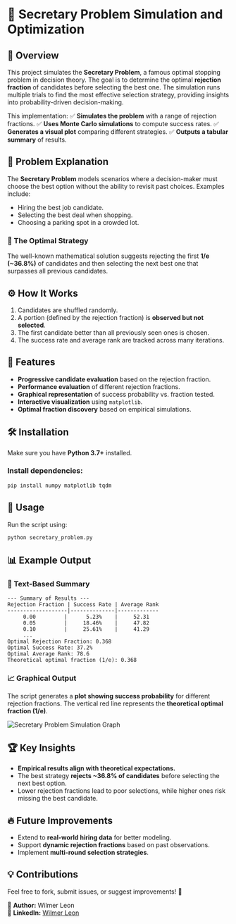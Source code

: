 # 📌 Secretary Problem Simulation and Optimization

## 📝 Overview
This project simulates the **Secretary Problem**, a famous optimal stopping problem in decision theory. The goal is to determine the optimal **rejection fraction** of candidates before selecting the best one. The simulation runs multiple trials to find the most effective selection strategy, providing insights into probability-driven decision-making.

This implementation:
✅ **Simulates the problem** with a range of rejection fractions.
✅ **Uses Monte Carlo simulations** to compute success rates.
✅ **Generates a visual plot** comparing different strategies.
✅ **Outputs a tabular summary** of results.

## 🎯 Problem Explanation
The **Secretary Problem** models scenarios where a decision-maker must choose the best option without the ability to revisit past choices. Examples include:
- Hiring the best job candidate.
- Selecting the best deal when shopping.
- Choosing a parking spot in a crowded lot.

### 🔹 The Optimal Strategy
The well-known mathematical solution suggests rejecting the first **1/e (~36.8%)** of candidates and then selecting the next best one that surpasses all previous candidates.

## ⚙️ How It Works
1. Candidates are shuffled randomly.
2. A portion (defined by the rejection fraction) is **observed but not selected**.
3. The first candidate better than all previously seen ones is chosen.
4. The success rate and average rank are tracked across many iterations.

## 🚀 Features
- **Progressive candidate evaluation** based on the rejection fraction.
- **Performance evaluation** of different rejection fractions.
- **Graphical representation** of success probability vs. fraction tested.
- **Interactive visualization** using `matplotlib`.
- **Optimal fraction discovery** based on empirical simulations.

## 🛠️ Installation
Make sure you have **Python 3.7+** installed.

### Install dependencies:
```sh
pip install numpy matplotlib tqdm
```

## 📌 Usage
Run the script using:
```sh
python secretary_problem.py
```

## 📊 Example Output
### 🔢 Text-Based Summary
```
--- Summary of Results ---
Rejection Fraction | Success Rate | Average Rank
-------------------|--------------|-------------
     0.00         |      5.23%    |     52.31
     0.05         |     18.46%    |     47.82
     0.10         |     25.61%    |     41.29
     ...
Optimal Rejection Fraction: 0.368
Optimal Success Rate: 37.2%
Optimal Average Rank: 78.6
Theoretical optimal fraction (1/e): 0.368
```

### 📈 Graphical Output
The script generates a **plot showing success probability** for different rejection fractions. The vertical red line represents the **theoretical optimal fraction (1/e)**.

![Secretary Problem Simulation Graph](graph_placeholder.png)

## 🏆 Key Insights
- **Empirical results align with theoretical expectations.**
- The best strategy **rejects ~36.8% of candidates** before selecting the next best option.
- Lower rejection fractions lead to poor selections, while higher ones risk missing the best candidate.

## 🔥 Future Improvements
- Extend to **real-world hiring data** for better modeling.
- Support **dynamic rejection fractions** based on past observations.
- Implement **multi-round selection strategies**.

## 💡 Contributions
Feel free to fork, submit issues, or suggest improvements! 🚀

📩 **Author:** Wilmer Leon  
🔗 **LinkedIn:** [Wilmer Leon](https://www.linkedin.com/in/wilmer-leon/)

